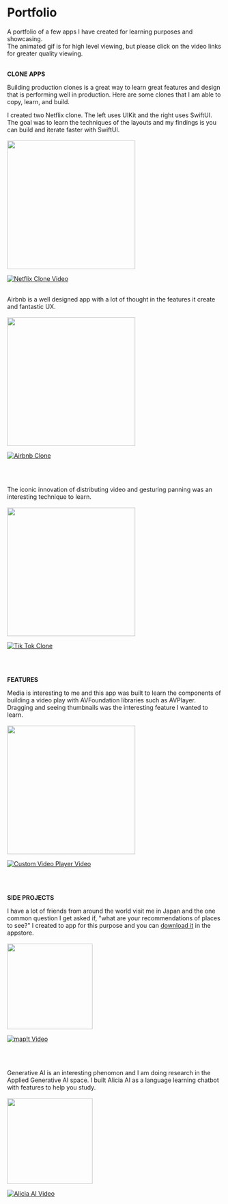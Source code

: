 # Portfolio
A portfolio of a few apps I have created for learning purposes and showcasing.<br>
The animated gif is for high level viewing, but please click on the video links for greater quality viewing.<br><br>

**CLONE APPS**

Building production clones is a great way to learn great features and design that is performing well in production.  Here are some clones that I am able to copy, learn, and build.

I created two Netflix clone.  The left uses UIKit and the right uses SwiftUI.
The goal was to learn the techniques of the layouts and my findings is you can build and iterate faster with SwiftUI.<br><br>
<img src="https://github.com/malach1/portfolio/assets/5972850/f299cc56-ea9e-40e7-952d-9fa27251d480" width=300><br>

[![Netflix Clone Video](https://github.com/malach1/portfolio/assets/5972850/fdd97207-ddd1-4ff9-9432-09e8c4a3f329)]([https://github.com/malach1/portfolio/assets/5972850/fdd97207-ddd1-4ff9-9432-09e8c4a3f329)
<br><br>

Airbnb is a well designed app with a lot of thought in the features it create and fantastic UX.<br><br>
<img src="https://github.com/malach1/portfolio/assets/5972850/7d8d6c06-11aa-4744-a916-a1f28bbbbeaa" width=300><br>



[![Airbnb Clone](https://github.com/malach1/portfolio/assets/5972850/79508260-539c-4019-8630-e6f1d244fcd9)]([https://github.com/malach1/portfolio/assets/5972850/79508260-539c-4019-8630-e6f1d244fcd9)

<br><br>

The iconic innovation of distributing video and gesturing panning was an interesting technique to learn.<br><br>
<img src="https://github.com/malach1/portfolio/assets/5972850/d48cdcd6-d707-4804-9346-40bf0a29570e" width=300><br>


[![Tik Tok Clone](https://github.com/malach1/portfolio/assets/5972850/8e4c93b9-50c3-48bf-a041-51e2d2c5b9ba)]([https://github.com/malach1/portfolio/assets/5972850/8e4c93b9-50c3-48bf-a041-51e2d2c5b9ba)

<br><br>

**FEATURES**

Media is interesting to me and this app was built to learn the components of building a video play with AVFoundation libraries such as AVPlayer.
Dragging and seeing thumbnails was the interesting feature I wanted to learn.<br><br>
<img src="https://github.com/malach1/portfolio/assets/5972850/e8b89cfb-f5ff-4974-bb2a-cecc5feddaf8" width=300><br>

[![Custom Video Player Video](https://github.com/malach1/portfolio/assets/5972850/2c5d8c35-1934-4b0d-ae4a-50bbbd769835)]([https://github.com/malach1/portfolio/assets/5972850/2c5d8c35-1934-4b0d-ae4a-50bbbd769835)

<br><br>

**SIDE PROJECTS**

I have a lot of friends from around the world visit me in Japan and the one common question I get asked if, "what are your recommendations of places to see?"
I created to app for this purpose and you can <a href="https://apps.apple.com/jp/app/map-t/id1661926458">download it</a> in the appstore.<br><br>
<img src="https://github.com/malach1/portfolio/assets/5972850/f5f7d4bc-132a-4a7b-bd96-41643a2d9e23" width=200>

[![map!t Video](https://github.com/malach1/portfolio/assets/5972850/dd7b4aa5-7515-4b36-b29c-bdf44f8459c9)]([https://github.com/malach1/portfolio/assets/5972850/dd7b4aa5-7515-4b36-b29c-bdf44f8459c9)

<br><br>

Generative AI is an interesting phenomon and I am doing research in the Applied Generative AI space.  I built Alicia AI as a language learning chatbot with features to help you study.<br><br>
<img src="https://github.com/malach1/portfolio/assets/5972850/a05728c2-0c24-4a3e-a0b9-aa1110b10b31" width=200><br>

[![Alicia AI Video](https://github.com/malach1/portfolio/assets/5972850/f9b00883-7130-46d5-9792-d3885935132a)]([https://github.com/malach1/portfolio/assets/5972850/f9b00883-7130-46d5-9792-d3885935132a)
